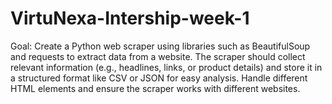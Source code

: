 # VirtuNexa-Intership-week-1
Goal: Create a Python web scraper using libraries such as BeautifulSoup and requests to extract data from a website. The scraper should collect relevant information (e.g., headlines, links, or product details) and store it in a structured format like CSV or JSON for easy analysis. Handle different HTML elements and ensure the scraper works with different websites.
